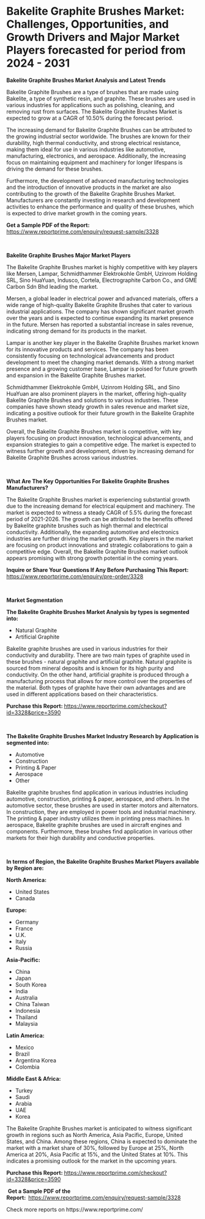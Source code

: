 <p><h1>Bakelite Graphite Brushes Market: Challenges, Opportunities, and Growth Drivers and Major Market Players forecasted for period from 2024 - 2031</h1></p><p><strong>Bakelite Graphite Brushes Market Analysis and Latest Trends</strong></p>
<p><p>Bakelite Graphite Brushes are a type of brushes that are made using Bakelite, a type of synthetic resin, and graphite. These brushes are used in various industries for applications such as polishing, cleaning, and removing rust from surfaces. The Bakelite Graphite Brushes Market is expected to grow at a CAGR of 10.50% during the forecast period.</p><p>The increasing demand for Bakelite Graphite Brushes can be attributed to the growing industrial sector worldwide. The brushes are known for their durability, high thermal conductivity, and strong electrical resistance, making them ideal for use in various industries like automotive, manufacturing, electronics, and aerospace. Additionally, the increasing focus on maintaining equipment and machinery for longer lifespans is driving the demand for these brushes.</p><p>Furthermore, the development of advanced manufacturing technologies and the introduction of innovative products in the market are also contributing to the growth of the Bakelite Graphite Brushes Market. Manufacturers are constantly investing in research and development activities to enhance the performance and quality of these brushes, which is expected to drive market growth in the coming years.</p></p>
<p><strong>Get a Sample PDF of the Report:&nbsp;</strong> <a href="https://www.reportprime.com/enquiry/request-sample/3328">https://www.reportprime.com/enquiry/request-sample/3328</a></p>
<p>&nbsp;</p>
<p><strong>Bakelite Graphite Brushes Major Market Players</strong></p>
<p><p>The Bakelite Graphite Brushes market is highly competitive with key players like Mersen, Lampar, Schmidthammer Elektrokohle GmbH, Uzinrom Holding SRL, Sino HuaYuan, Indusco, Cortela, Electrographite Carbon Co., and GME Carbon Sdn Bhd leading the market.</p><p>Mersen, a global leader in electrical power and advanced materials, offers a wide range of high-quality Bakelite Graphite Brushes that cater to various industrial applications. The company has shown significant market growth over the years and is expected to continue expanding its market presence in the future. Mersen has reported a substantial increase in sales revenue, indicating strong demand for its products in the market.</p><p>Lampar is another key player in the Bakelite Graphite Brushes market known for its innovative products and services. The company has been consistently focusing on technological advancements and product development to meet the changing market demands. With a strong market presence and a growing customer base, Lampar is poised for future growth and expansion in the Bakelite Graphite Brushes market.</p><p>Schmidthammer Elektrokohle GmbH, Uzinrom Holding SRL, and Sino HuaYuan are also prominent players in the market, offering high-quality Bakelite Graphite Brushes and solutions to various industries. These companies have shown steady growth in sales revenue and market size, indicating a positive outlook for their future growth in the Bakelite Graphite Brushes market.</p><p>Overall, the Bakelite Graphite Brushes market is competitive, with key players focusing on product innovation, technological advancements, and expansion strategies to gain a competitive edge. The market is expected to witness further growth and development, driven by increasing demand for Bakelite Graphite Brushes across various industries.</p></p>
<p>&nbsp;</p>
<p><strong>What Are The Key Opportunities For Bakelite Graphite Brushes Manufacturers?</strong></p>
<p><p>The Bakelite Graphite Brushes market is experiencing substantial growth due to the increasing demand for electrical equipment and machinery. The market is expected to witness a steady CAGR of 5.5% during the forecast period of 2021-2026. The growth can be attributed to the benefits offered by Bakelite graphite brushes such as high thermal and electrical conductivity. Additionally, the expanding automotive and electronics industries are further driving the market growth. Key players in the market are focusing on product innovations and strategic collaborations to gain a competitive edge. Overall, the Bakelite Graphite Brushes market outlook appears promising with strong growth potential in the coming years.</p></p>
<p><strong>Inquire or Share Your Questions If Any Before Purchasing This Report:</strong> <a href="https://www.reportprime.com/enquiry/pre-order/3328">https://www.reportprime.com/enquiry/pre-order/3328</a></p>
<p>&nbsp;</p>
<p><strong>Market Segmentation</strong></p>
<p><strong>The Bakelite Graphite Brushes Market Analysis by types is segmented into:</strong></p>
<p><ul><li>Natural Graphite</li><li>Artificial Graphite</li></ul></p>
<p><p>Bakelite graphite brushes are used in various industries for their conductivity and durability. There are two main types of graphite used in these brushes - natural graphite and artificial graphite. Natural graphite is sourced from mineral deposits and is known for its high purity and conductivity. On the other hand, artificial graphite is produced through a manufacturing process that allows for more control over the properties of the material. Both types of graphite have their own advantages and are used in different applications based on their characteristics.</p></p>
<p><strong>Purchase this Report:&nbsp;</strong><a href="https://www.reportprime.com/checkout?id=3328&price=3590">https://www.reportprime.com/checkout?id=3328&price=3590</a></p>
<p>&nbsp;</p>
<p><strong>The Bakelite Graphite Brushes Market Industry Research by Application is segmented into:</strong></p>
<p><ul><li>Automotive</li><li>Construction</li><li>Printing & Paper</li><li>Aerospace</li><li>Other</li></ul></p>
<p><p>Bakelite graphite brushes find application in various industries including automotive, construction, printing & paper, aerospace, and others. In the automotive sector, these brushes are used in starter motors and alternators. In construction, they are employed in power tools and industrial machinery. The printing & paper industry utilizes them in printing press machines. In aerospace, Bakelite graphite brushes are used in aircraft engines and components. Furthermore, these brushes find application in various other markets for their high durability and conductive properties.</p></p>
<p>&nbsp;</p>
<p><strong>In terms of Region, the Bakelite Graphite Brushes Market Players available by Region are:</strong></p>
<p>
    <p> <strong> North America: </strong>
        <ul>
            <li>United States</li>
            <li>Canada</li>
        </ul>
        </p> 
    <p> <strong> Europe: </strong>
        <ul>
            <li>Germany</li>
            <li>France</li>
            <li>U.K.</li>
            <li>Italy</li>
            <li>Russia</li>
        </ul>
        </p> 
    <p> <strong> Asia-Pacific: </strong>
        <ul>
            <li>China</li>
            <li>Japan</li>
            <li>South Korea</li>
            <li>India</li>
            <li>Australia</li>
            <li>China Taiwan</li>
            <li>Indonesia</li>
            <li>Thailand</li>
            <li>Malaysia</li>
        </ul>
        </p> 
    <p> <strong> Latin America: </strong>
        <ul>
            <li>Mexico</li>
            <li>Brazil</li>
            <li>Argentina Korea</li>
            <li>Colombia</li>
        </ul>
        </p> 
    <p> <strong> Middle East & Africa: </strong>
        <ul>
            <li>Turkey</li>
            <li>Saudi</li>
            <li>Arabia</li>
            <li>UAE</li>
            <li>Korea</li>
        </ul>
    </p>
    </p>
<p><p>The Bakelite Graphite Brushes market is anticipated to witness significant growth in regions such as North America, Asia Pacific, Europe, United States, and China. Among these regions, China is expected to dominate the market with a market share of 30%, followed by Europe at 25%, North America at 20%, Asia Pacific at 15%, and the United States at 10%. This indicates a promising outlook for the market in the upcoming years.</p></p>
<p><strong>Purchase this Report: </strong><a href="https://www.reportprime.com/checkout?id=3328&price=3590">https://www.reportprime.com/checkout?id=3328&price=3590</a></p>
<p>&nbsp;<strong>Get a Sample PDF of the Report:&nbsp;&nbsp;</strong><a href="https://www.reportprime.com/enquiry/request-sample/3328">https://www.reportprime.com/enquiry/request-sample/3328</a></p>
<p><strong></strong></p>
<p>Check more reports on https://www.reportprime.com/</p>